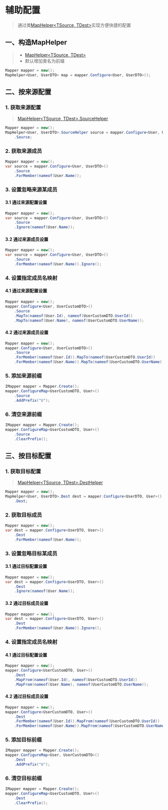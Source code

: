 # 辅助配置
>通过类[MapHelper\<TSource, TDest\>](xref:PocoEmit.Helpers.MapHelper%602)实现方便快捷的配置

## 一、构造MapHelper
>* [MapHelper\<TSource, TDest\>](xref:PocoEmit.Helpers.MapHelper%602)
>* 默认增加类名为前缀

```csharp
Mapper mapper = new();
MapHelper<User, UserDTO> map = mapper.Configure<User, UserDTO>();
```

## 二、按来源配置
### 1. 获取来源配置
>[MapHelper\<TSource, TDest\>.SourceHelper](xref:PocoEmit.Helpers.MapHelper%602.SourceHelper)

```csharp
Mapper mapper = new();
MapHelper<User, UserDTO>.SourceHelper source = mapper.Configure<User, UserDTO>()
    .Source;
```

### 2. 获取来源成员
```csharp
Mapper mapper = new();
var source = mapper.Configure<User, UserDTO>()
    .Source
    .ForMember(nameof(User.Name));
```

### 3. 设置忽略来源某成员
#### 3.1 通过来源配置设置
```csharp
Mapper mapper = new();
var source = mapper.Configure<User, UserDTO>()
    .Source
    .Ignore(nameof(User.Name));
```

#### 3.2 通过来源成员设置
```csharp
Mapper mapper = new();
var source = mapper.Configure<User, UserDTO>()
    .Source
    .ForMember(nameof(User.Name)).Ignore();
```

### 4. 设置指定成员名映射
#### 4.1 通过来源配置设置
```csharp
Mapper mapper = new();
mapper.Configure<User, UserCustomDTO>()
    .Source
    .MapTo(nameof(User.Id), nameof(UserCustomDTO.UserId))
    .MapTo(nameof(User.Name), nameof(UserCustomDTO.UserName));
```

#### 4.2 通过来源成员设置
```csharp
Mapper mapper = new();
mapper.Configure<User, UserCustomDTO>()
    .Source
    .ForMember(nameof(User.Id)).MapTo(nameof(UserCustomDTO.UserId))
    .ForMember(nameof(User.Name)).MapTo(nameof(UserCustomDTO.UserName));
```

### 5. 添加来源前缀
```csharp
IMapper mapper = Mapper.Create();
mapper.ConfigureMap<UserCustomDTO, User>()
    .Source
    .AddPrefix("U");
```

### 6. 清空来源前缀
```csharp
IMapper mapper = Mapper.Create();
mapper.ConfigureMap<UserCustomDTO, User>()
    .Source
    .ClearPrefix();
```

## 三、按目标配置
### 1. 获取目标配置
>[MapHelper\<TSource, TDest\>.DestHelper](xref:PocoEmit.Helpers.MapHelper%602.DestHelper)

```csharp
Mapper mapper = new();
MapHelper<User, UserDTO>.Dest dest = mapper.Configure<UserDTO, User>()
    .Dest;
```

### 2. 获取目标成员
```csharp
Mapper mapper = new();
var dest = mapper.Configure<UserDTO, User>()
    .Dest
    .ForMember(nameof(User.Name));
```

### 3. 设置忽略目标某成员
#### 3.1 通过目标配置设置
```csharp
Mapper mapper = new();
var dest = mapper.Configure<UserDTO, User>()
    .Dest
    .Ignore(nameof(User.Name));
```

#### 3.2 通过目标成员设置
```csharp
Mapper mapper = new();
var dest = mapper.Configure<UserDTO, User>()
    .Dest
    .ForMember(nameof(User.Name)).Ignore();
```

### 4. 设置指定成员名映射
#### 4.1 通过目标配置设置
```csharp
Mapper mapper = new();
mapper.Configure<UserCustomDTO, User>()
    .Dest
    .MapFrom(nameof(User.Id), nameof(UserCustomDTO.UserId))
    .MapFrom(nameof(User.Name), nameof(UserCustomDTO.UserName));
```

#### 4.2 通过目标成员设置
```csharp
Mapper mapper = new();
mapper.Configure<UserCustomDTO, User>()
    .Dest
    .ForMember(nameof(User.Id)).MapFrom(nameof(UserCustomDTO.UserId))
    .ForMember(nameof(User.Name)).MapFrom(nameof(UserCustomDTO.UserName));
```

### 5. 添加目标前缀
```csharp
IMapper mapper = Mapper.Create();
mapper.ConfigureMap<User, UserCustomDTO>()
    .Dest
    .AddPrefix("U");
```

### 6. 清空目标前缀
```csharp
IMapper mapper = Mapper.Create();
mapper.ConfigureMap<UserCustomDTO, User>()
    .Dest
    .ClearPrefix();
```